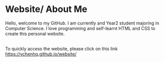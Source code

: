 # Website/ About Me

Hello, welcome to my GitHub. I am currently and Year2 student majoring in Computer Science. I love programming and self-learnt HTML and CSS to create this personal website. 

<br/> To quickly access the website, please click on this link <href>https://ychenhq.github.io/website/<href/>
